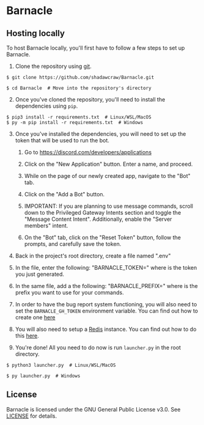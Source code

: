 # Barnacle

## Hosting locally

To host Barnacle locally, you'll first have to follow a few steps to set up Barnacle.

1. Clone the repository using [git](https://git-scm.com/book/en/v2/Getting-Started-Installing-Git).

```shell
$ git clone https://github.com/shadawcraw/Barnacle.git

$ cd Barnacle  # Move into the repository's directory
```

2. Once you've cloned the repository, you'll need to install the dependencies using `pip`.

```shell
$ pip3 install -r requirements.txt  # Linux/WSL/MacOS
$ py -m pip install -r requirements.txt  # Windows
```

3. Once you've installed the dependencies, you will need to set up the token that will be used to run the bot.
    
    1. Go to https://discord.com/developers/applications

    2. Click on the "New Application" button. Enter a name, and proceed.

    3. While on the page of our newly created app, navigate to the "Bot" tab.

    4. Click on the "Add a Bot" button.

    5. IMPORTANT: If you are planning to use message commands, scroll down to the Privileged Gateway Intents section and toggle the "Message Content Intent". Additionally, enable the "Server members" intent.

    6. On the "Bot" tab, click on the "Reset Token" button, follow the prompts, and carefully save the token.

5. Back in the project's root directory, create a file named ".env"

6. In the file, enter the following: "BARNACLE_TOKEN=<token>" where <token> is the token you just generated.

7. In the same file, add a the following: "BARNACLE_PREFIX=<prefix>" where <prefix> is the prefix you want to use for your commands.

8. In order to have the bug report system functioning, you will also need to set the `BARNACLE_GH_TOKEN` environment variable. You can find out how to create one [here](https://docs.github.com/en/authentication/keeping-your-account-and-data-secure/creating-a-personal-access-token)

9. You will also need to setup a [Redis](https://redis.io/) instance. You can find out how to do this [here](https://redis.io/docs/getting-started/#install-redis).

10. You're done! All you need to do now is run `launcher.py` in the root directory.

```shell
$ python3 launcher.py  # Linux/WSL/MacOS

$ py launcher.py  # Windows
```

## License
    
Barnacle is licensed under the GNU General Public License v3.0. See [LICENSE](https://github.com/shadawcraw/Barnacle/blob/main/LICENSE) for details.
